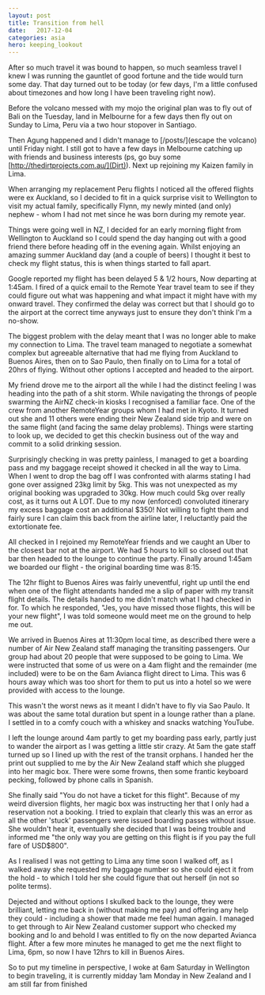 ```yaml
---
layout: post
title: Transition from hell
date:   2017-12-04
categories: asia
hero: keeping_lookout
---
```

After so much travel it was bound to happen, so much seamless travel I knew I was running the gauntlet of good fortune and the tide would turn some day. That day turned out to be today (or few days, I'm a little confused about timezones and how long I have been traveling right now).

Before the volcano messed with my mojo the original plan was to fly out of Bali on the Tuesday, land in Melbourne for a few days then fly out on Sunday to Lima, Peru via a two hour stopover in Santiago.

Then Agung happened and I didn't manage to [/posts/](escape the volcano) until Friday night. I still got to have a few days in Melbourne catching up with friends and business interests (ps, go buy some [http://thedirtprojects.com.au/](Dirt)). Next up rejoining my Kaizen family in Lima.

When arranging my replacement Peru flights I noticed all the offered flights were ex Auckland, so I decided to fit in a quick surprise visit to Wellington to visit my actual family, specifically Flynn, my newly minted (and only) nephew - whom I had not met since he was born during my remote year.

Things were going well in NZ, I decided for an early morning flight from Wellington to Auckland so I could spend the day hanging out with a good friend there before heading off in the evening again. Whilst enjoying an amazing summer Auckland day (and a couple of beers) I thought it best to check my flight status, this is when things started to fall apart.

Google reported my flight has been delayed 5 & 1/2 hours, Now departing at 1:45am. I fired of a quick email to the Remote Year travel team to see if they could figure out what was happening and what impact it might have with my onward travel. They confirmed the delay was correct but that I should go to the airport at the correct time anyways just to ensure they don't think I'm a no-show.

The biggest problem with the delay meant that I was no longer able to make my connection to Lima. The travel team managed to negotiate a somewhat complex but agreeable alternative that had me flying from Auckland to Buenos Aires, then on to Sao Paulo, then finally on to Lima for a total of 20hrs of flying. Without other options I accepted and headed to the airport.

My friend drove me to the airport all the while I had the distinct feeling I was heading into the path of a shit storm. While navigating the throngs of people swarming the AirNZ check-in kiosks I recognised a familiar face. One of the crew from another RemoteYear groups whom I had met in Kyoto. It turned out she and 11 others were ending their New Zealand side trip and were on the same flight (and facing the same delay problems). Things were starting to look up, we decided to get this checkin business out of the way and commit to a solid drinking session.

Surprisingly checking in was pretty painless, I managed to get a boarding pass and my baggage receipt showed it checked in all the way to Lima. When I went to drop the bag off I was confronted with alarms stating I had gone over assigned 23kg limit by 5kg. This was not unexpected as my original booking was upgraded to 30kg. How much could 5kg over really cost, as it turns out A LOT. Due to my now (enforced) convoluted itinerary my excess baggage cost an additional $350! Not willing to fight them and fairly sure I can claim this back from the airline later, I reluctantly paid the extortionate fee.

All checked in I rejoined my RemoteYear friends and we caught an Uber to the closest bar not at the airport. We had 5 hours to kill so closed out that bar then headed to the lounge to continue the party. Finally around 1:45am we boarded our flight - the original boarding time was 8:15.

The 12hr flight to Buenos Aires was fairly uneventful, right up until the end when one of the flight attendants handed me a slip of paper with my transit flight details. The details handed to me didn't match what I had checked in for. To which he responded, "Jes, you have missed those flights, this will be your new flight", I was told someone would meet me on the ground to help me out.

We arrived in Buenos Aires at 11:30pm local time, as described there were a number of Air New Zealand staff managing the transiting passengers. Our group had about 20 people that were supposed to be going to Lima. We were instructed that some of us were on a 4am flight and the remainder (me included) were to be on the 6am Avianca flight direct to Lima. This was 6 hours away which was too short for them to put us into a hotel so we were provided with access to the lounge.

This wasn't the worst news as it meant I didn't have to fly via Sao Paulo. It was about the same total duration but spent in a lounge rather than a plane. I settled in to a comfy couch with a whiskey and snacks watching YouTube.

I left the lounge around 4am partly to get my boarding pass early, partly just to wander the airport as I was getting a little stir crazy. At 5am the gate staff turned up so I lined up with the rest of the transit orphans. I handed her the print out supplied to me by the Air New Zealand staff which she plugged into her magic box. There were some frowns, then some frantic keyboard pecking, followed by  phone calls in Spanish.

She finally said "You do not have a ticket for this flight". Because of my weird diversion flights, her magic box was instructing her that I only had a reservation not a booking. I tried to explain that clearly this was an error as all the other 'stuck' passengers were issued boarding passes without issue. She wouldn't hear it, eventually she decided that I was being trouble and informed me "the only way you are getting on this flight is if you pay the full fare of USD$800".

As I realised I was not getting to Lima any time soon I walked off, as I walked away she requested my baggage number so she could eject it from the hold - to which I told her she could figure that out herself (in not so polite terms).

Dejected and without options I skulked back to the lounge, they were brilliant, letting me back in (without making me pay) and offering any help they could - including a shower that made me feel human again. I managed to get through to Air New Zealand customer support who checked my booking and lo and behold I was entitled to fly on the now departed Avianca flight. After a few more minutes he managed to get me the next flight to Lima, 6pm, so now I have 12hrs to kill in Buenos Aires.

So to put my timeline in perspective, I woke at 6am Saturday in Wellington to begin traveling, it is currently midday 1am Monday in New Zealand and I am still far from finished
